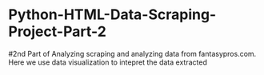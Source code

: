 # Python-HTML-Data-Scraping-Project-Part-2

#2nd Part of Analyzing scraping and analyzing data from fantasypros.com. Here we use data visualization to intepret the data extracted
